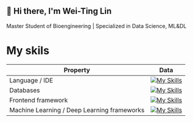## 👋 Hi there, I'm Wei-Ting Lin

Master Student of Bioengineering | Specialized in Data Science, ML&DL



# My skils

| Property                                  | Data                                           |
|-------------------------------------------|------------------------------------------------|
| Language / IDE                            | [![My Skills](https://skillicons.dev/icons?i=js,py,r)](https://skillicons.dev)                                  |
| Databases                                 | [![My Skills](https://skillicons.dev/icons?i=mysql,mongodb)](https://skillicons.dev)                                      |
| Frontend framework                         |[![My Skills](https://skillicons.dev/icons?i=angular,vue)](https://skillicons.dev)                                  |
| Machine Learning / Deep Learning frameworks|[![My Skills](https://skillicons.dev/icons?i=tensorflow,pytorch)](https://skillicons.dev) |

